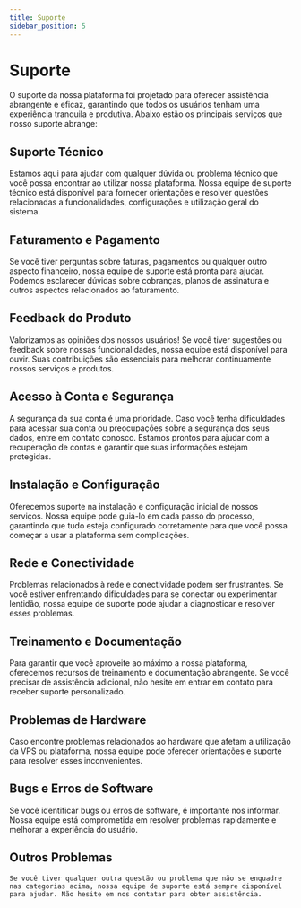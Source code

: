 ```yaml
---
title: Suporte
sidebar_position: 5
---
```


# Suporte

O suporte da nossa plataforma foi projetado para oferecer assistência abrangente e eficaz, garantindo que todos os usuários tenham uma experiência tranquila e produtiva. Abaixo estão os principais serviços que nosso suporte abrange:

## Suporte Técnico
   Estamos aqui para ajudar com qualquer dúvida ou problema técnico que você possa encontrar ao utilizar nossa plataforma. Nossa equipe de suporte técnico está disponível para fornecer orientações e resolver questões relacionadas a funcionalidades, configurações e utilização geral do sistema.

## Faturamento e Pagamento
   Se você tiver perguntas sobre faturas, pagamentos ou qualquer outro aspecto financeiro, nossa equipe de suporte está pronta para ajudar. Podemos esclarecer dúvidas sobre cobranças, planos de assinatura e outros aspectos relacionados ao faturamento.

## Feedback do Produto
   Valorizamos as opiniões dos nossos usuários! Se você tiver sugestões ou feedback sobre nossas funcionalidades, nossa equipe está disponível para ouvir. Suas contribuições são essenciais para melhorar continuamente nossos serviços e produtos.

## Acesso à Conta e Segurança
   A segurança da sua conta é uma prioridade. Caso você tenha dificuldades para acessar sua conta ou preocupações sobre a segurança dos seus dados, entre em contato conosco. Estamos prontos para ajudar com a recuperação de contas e garantir que suas informações estejam protegidas.

## Instalação e Configuração
   Oferecemos suporte na instalação e configuração inicial de nossos serviços. Nossa equipe pode guiá-lo em cada passo do processo, garantindo que tudo esteja configurado corretamente para que você possa começar a usar a plataforma sem complicações.

## Rede e Conectividade
   Problemas relacionados à rede e conectividade podem ser frustrantes. Se você estiver enfrentando dificuldades para se conectar ou experimentar lentidão, nossa equipe de suporte pode ajudar a diagnosticar e resolver esses problemas.

## Treinamento e Documentação
   Para garantir que você aproveite ao máximo a nossa plataforma, oferecemos recursos de treinamento e documentação abrangente. Se você precisar de assistência adicional, não hesite em entrar em contato para receber suporte personalizado.

## Problemas de Hardware
   Caso encontre problemas relacionados ao hardware que afetam a utilização da VPS ou plataforma, nossa equipe pode oferecer orientações e suporte para resolver esses inconvenientes.

## Bugs e Erros de Software
   Se você identificar bugs ou erros de software, é importante nos informar. Nossa equipe está comprometida em resolver problemas rapidamente e melhorar a experiência do usuário.

## Outros Problemas
    Se você tiver qualquer outra questão ou problema que não se enquadre nas categorias acima, nossa equipe de suporte está sempre disponível para ajudar. Não hesite em nos contatar para obter assistência.
